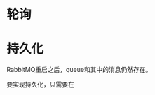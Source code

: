 
# 轮询

# 持久化
RabbitMQ重启之后，queue和其中的消息仍然存在。

要实现持久化，只需要在

<!--stackedit_data:
eyJoaXN0b3J5IjpbNDQ3MTc0ODg5LC0yMDQ2MjM5MTQ2XX0=
-->